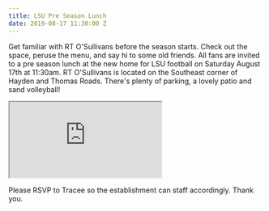 ```yaml
---
title: LSU Pre Season Lunch
date: 2019-08-17 11:30:00 Z
---
```


Get familiar with RT O'Sullivans before the season starts. Check out the space, peruse the menu, and say hi to some old friends. All fans are invited to a pre season lunch at the new home for LSU football on Saturday August 17th at 11:30am. RT O'Sullivans is located on the Southeast corner of Hayden and Thomas Roads. There's plenty of parking, a lovely patio and sand volleyball!

<iframe src="https://goo.gl/maps/tKg3ARiwEMYALRQQ8"></iframe>
 
Please RSVP to Tracee so the establishment can staff accordingly. Thank you.